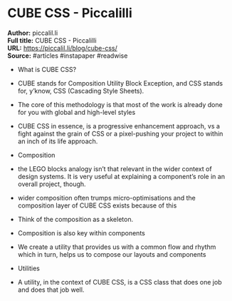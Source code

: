 # CUBE CSS - Piccalilli

**Author:** piccalil.li  
**Full title:** CUBE CSS - Piccalilli  
**URL:** https://piccalil.li/blog/cube-css/  
**Source:** #articles #instapaper #readwise

- What is CUBE CSS? 
   
- CUBE stands for Composition Utility Block Exception, and CSS stands for, y’know, CSS (Cascading Style Sheets). 
   
- The core of this methodology is that most of the work is already done for you with global and high-level styles 
   
- CUBE CSS in essence, is a progressive enhancement approach, vs a fight against the grain of CSS or a pixel-pushing your project to within an inch of its life approach. 
   
- Composition 
   
- the LEGO blocks analogy isn’t that relevant in the wider context of design systems. It is very useful at explaining a component’s role in an overall project, though. 
   
- wider composition often trumps micro-optimisations and the composition layer of CUBE CSS exists because of this 
   
- Think of the composition as a skeleton. 
   
- Composition is also key within components 
   
- We create a utility that provides us with a common flow and rhythm which in turn, helps us to compose our layouts and components 
   
- Utilities 
   
- A utility, in the context of CUBE CSS, is a CSS class that does one job and does that job well. 
   
